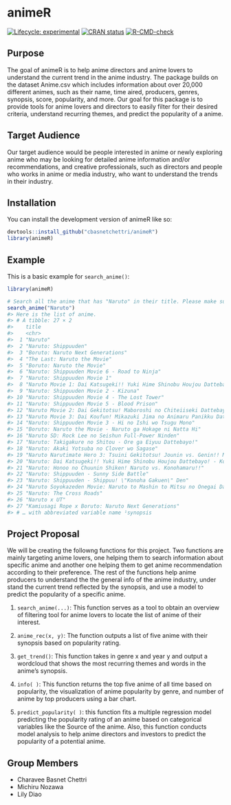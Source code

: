 
<!-- README.md is generated from README.Rmd. Please edit that file -->

# animeR

<!-- badges: start -->

[![Lifecycle:
experimental](https://img.shields.io/badge/lifecycle-experimental-orange.svg)](https://lifecycle.r-lib.org/articles/stages.html#experimental)
[![CRAN
status](https://www.r-pkg.org/badges/version/animeR)](https://CRAN.R-project.org/package=animeR)
[![R-CMD-check](https://github.com/Charavee/animeR/actions/workflows/R-CMD-check.yaml/badge.svg)](https://github.com/Charavee/animeR/actions/workflows/R-CMD-check.yaml)
<!-- badges: end -->

## Purpose

The goal of animeR is to help anime directors and anime lovers to
understand the current trend in the anime industry. The package builds
on the dataset Anime.csv which includes information about over 20,000
different animes, such as their name, time aired, producers, genres,
synopsis, score, popularity, and more. Our goal for this package is to
provide tools for anime lovers and directors to easily filter for their
desired criteria, understand recurring themes, and predict the
popularity of a anime.

## Target Audience

Our target audience would be people interested in anime or newly
exploring anime who may be looking for detailed anime information and/or
recommendations, and creative professionals, such as directors and
people who works in anime or media industry, who want to understand the
trends in their industry.

## Installation

You can install the development version of animeR like so:

``` r
devtools::install_github("cbasnetchettri/animeR")
library(animeR)
```

## Example

This is a basic example for `search_anime()`:

``` r
library(animeR)

# Search all the anime that has "Naruto" in their title. Please make sure to have a character as an input.
search_anime("Naruto")
#> Here is the list of anime.
#> # A tibble: 27 × 2
#>    title                                                                 synop…¹
#>    <chr>                                                                 <chr>  
#>  1 "Naruto"                                                              "Momen…
#>  2 "Naruto: Shippuuden"                                                  "It ha…
#>  3 "Boruto: Naruto Next Generations"                                     "Follo…
#>  4 "The Last: Naruto the Movie"                                          "Two y…
#>  5 "Boruto: Naruto the Movie"                                            "The s…
#>  6 "Naruto: Shippuuden Movie 6 - Road to Ninja"                          "Retur…
#>  7 "Naruto: Shippuuden Movie 1"                                          "A gro…
#>  8 "Naruto Movie 1: Dai Katsugeki!! Yuki Hime Shinobu Houjou Dattebayo!" "Narut…
#>  9 "Naruto: Shippuuden Movie 2 - Kizuna"                                 "Unlea…
#> 10 "Naruto: Shippuuden Movie 4 - The Lost Tower"                         "Led b…
#> 11 "Naruto: Shippuuden Movie 5 - Blood Prison"                           "Durin…
#> 12 "Naruto Movie 2: Dai Gekitotsu! Maboroshi no Chiteiiseki Dattebayo!"  "In a …
#> 13 "Naruto Movie 3: Dai Koufun! Mikazuki Jima no Animaru Panikku Datteb… "Led b…
#> 14 "Naruto: Shippuuden Movie 3 - Hi no Ishi wo Tsugu Mono"               "After…
#> 15 "Boruto: Naruto the Movie - Naruto ga Hokage ni Natta Hi"             "Bundl…
#> 16 "Naruto SD: Rock Lee no Seishun Full-Power Ninden"                    "The c…
#> 17 "Naruto: Takigakure no Shitou - Ore ga Eiyuu Dattebayo!"              "After…
#> 18 "Naruto: Akaki Yotsuba no Clover wo Sagase"                           "When …
#> 19 "Naruto Narutimate Hero 3: Tsuini Gekitotsu! Jounin vs. Genin!! Musa… "Konoh…
#> 20 "Naruto: Dai Katsugeki!! Yuki Hime Shinobu Houjou Dattebayo! - Konoh… "The K…
#> 21 "Naruto: Honoo no Chuunin Shiken! Naruto vs. Konohamaru!!"            "As th…
#> 22 "Naruto: Shippuuden - Sunny Side Battle"                              "Back …
#> 23 "Naruto: Shippuuden - Shippuu! \"Konoha Gakuen\" Den"                 "Narut…
#> 24 "Naruto Soyokazeden Movie: Naruto to Mashin to Mitsu no Onegai Datte… "While…
#> 25 "Naruto: The Cross Roads"                                             "The o…
#> 26 "Naruto x UT"                                                         "All-n…
#> 27 "Kamiusagi Rope x Boruto: Naruto Next Generations"                    "A 3-w…
#> # … with abbreviated variable name ¹​synopsis
```

## Project Proposal

We will be creating the followng functions for this project. Two
functions are mainly targeting anime lovers, one helping them to search
information about specific anime and another one helping them to get
anime recommendation according to their preference. The rest of the
functions help anime producers to understand the the general info of the
anime industry, under stand the current trend reflected by the synopsis,
and use a model to predict the popularity of a specific anime.

1)  `search_anime(...)`: This function serves as a tool to obtain an
    overview of filtering tool for anime lovers to locate the list of
    anime of their interest.

2)  `anime_rec(x, y)`: The function outputs a list of five anime with
    their synopsis based on popularity rating.

3)  `get_trend()`: This function takes in genre x and year y and output
    a wordcloud that shows the most recurring themes and words in the
    anime’s synopsis.

4)  `info( )`: This function returns the top five anime of all time
    based on popularity, the visualization of anime popularity by genre,
    and number of anime by top producers using a bar chart.

5)  `predict_popularity( )`: this function fits a multiple regression
    model predicting the popularity rating of an anime based on
    categorical variables like the Source of the anime. Also, this
    function conducts model analysis to help anime directors and
    investors to predict the popularity of a potential anime.

## Group Members

-   Charavee Basnet Chettri
-   Michiru Nozawa
-   Lily Diao
